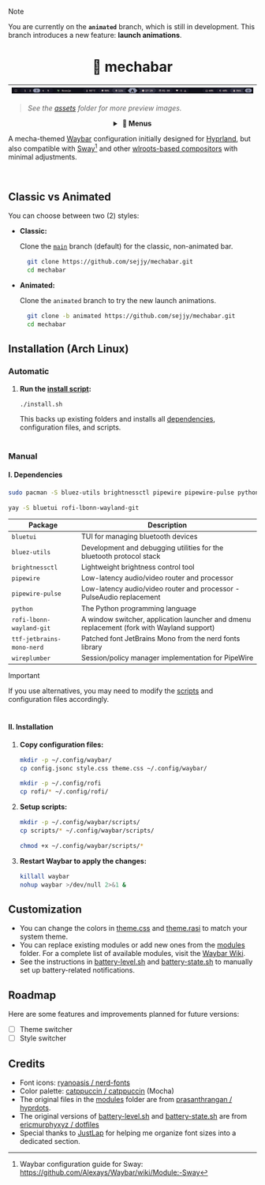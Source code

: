 > [!NOTE]
> You are currently on the **`animated`** branch, which is still in development. This branch introduces a new feature: **launch animations**.

<div align="center">

# 🤖 mechabar

| ![Preview 1](assets/2x-scale.png) |
| :-------------------------------: |

> _<div align="left">See the [assets](/assets/) folder for more preview images.</div>_

  <details>
    <summary><strong>&nbsp;🚀 Menus</strong></summary>
    <br />

|                Wi-Fi                |
| :---------------------------------: |
| ![Wi-Fi Menu](assets/wifi-menu.png) |

|                  Bluetooth                   |
| :------------------------------------------: |
| ![Bluetooth Menu](assets/bluetooth-menu.png) |

|                Power                 |
| :----------------------------------: |
| ![Power Menu](assets/power-menu.png) |

  </details>
</div>

A mecha-themed [Waybar](https://github.com/Alexays/Waybar) configuration initially designed for [Hyprland](https://github.com/hyprwm/Hyprland), but also compatible with [Sway](https://github.com/swaywm/sway)[^1] and other [wlroots-based compositors](https://github.com/solarkraft/awesome-wlroots#compositors) with minimal adjustments.

[^1]:
    Waybar configuration guide for Sway:  
    https://github.com/Alexays/Waybar/wiki/Module:-Sway

<br />

## Classic vs Animated

You can choose between two (2) styles:

- **Classic:**

  Clone the [`main`](https://github.com/sejjy/mechabar) branch (default) for the classic, non-animated bar.

  ```bash
    git clone https://github.com/sejjy/mechabar.git
    cd mechabar
  ```

- **Animated:**

  Clone the `animated` branch to try the new launch animations.

  ```bash
    git clone -b animated https://github.com/sejjy/mechabar.git
    cd mechabar
  ```

## Installation (Arch Linux)

### Automatic

1. **Run the [install script](/install.sh):**

   ```bash
   ./install.sh
   ```

   This backs up existing folders and installs all [dependencies](#i-dependencies), configuration files, and scripts.

#

### Manual

#### I. Dependencies

```bash
sudo pacman -S bluez-utils brightnessctl pipewire pipewire-pulse python ttf-jetbrains-mono-nerd wireplumber
```

```bash
yay -S bluetui rofi-lbonn-wayland-git
```

| Package                   | Description                                                                                         |
| ------------------------- | --------------------------------------------------------------------------------------------------- |
| `bluetui`                 | TUI for managing bluetooth devices <tr></tr>                                                        |
| `bluez-utils`             | Development and debugging utilities for the bluetooth protocol stack <tr></tr>                      |
| `brightnessctl`           | Lightweight brightness control tool <tr></tr>                                                       |
| `pipewire`                | Low-latency audio/video router and processor <tr></tr>                                              |
| `pipewire-pulse`          | Low-latency audio/video router and processor - PulseAudio replacement <tr></tr>                     |
| `python`                  | The Python programming language <tr></tr>                                                           |
| `rofi-lbonn-wayland-git`  | A window switcher, application launcher and dmenu replacement (fork with Wayland support) <tr></tr> |
| `ttf-jetbrains-mono-nerd` | Patched font JetBrains Mono from the nerd fonts library <tr></tr>                                   |
| `wireplumber`             | Session/policy manager implementation for PipeWire                                                  |

> [!IMPORTANT]
> If you use alternatives, you may need to modify the [scripts](/scripts/) and configuration files accordingly.

#

#### II. Installation

1. **Copy configuration files:**

   ```bash
   mkdir -p ~/.config/waybar/
   cp config.jsonc style.css theme.css ~/.config/waybar/
   ```

   ```bash
   mkdir -p ~/.config/rofi
   cp rofi/* ~/.config/rofi/
   ```

2. **Setup scripts:**

   ```bash
   mkdir -p ~/.config/waybar/scripts/
   cp scripts/* ~/.config/waybar/scripts/
   ```

   ```bash
   chmod +x ~/.config/waybar/scripts/*
   ```

3. **Restart Waybar to apply the changes:**

   ```bash
   killall waybar
   nohup waybar >/dev/null 2>&1 &
   ```

## Customization

- You can change the colors in [theme.css](/theme.css) and [theme.rasi](/rofi/theme.rasi) to match your system theme.
- You can replace existing modules or add new ones from the [modules](/modules/) folder. For a complete list of available modules, visit the [Waybar Wiki](https://github.com/Alexays/Waybar/wiki).
- See the instructions in [battery-level.sh](/scripts/battery-level.sh) and [battery-state.sh](/scripts/battery-state.sh) to manually set up battery-related notifications.

## Roadmap

Here are some features and improvements planned for future versions:

- [ ] Theme switcher
- [ ] Style switcher

## Credits

- Font icons: [ryanoasis / nerd-fonts](https://github.com/ryanoasis/nerd-fonts)
- Color palette: [catppuccin / catppuccin](https://github.com/catppuccin/catppuccin) (Mocha)
- The original files in the [modules](/modules/) folder are from [prasanthrangan / hyprdots](https://github.com/prasanthrangan/hyprdots).
- The original versions of [battery-level.sh](/scripts/battery-level.sh) and [battery-state.sh](/scripts/battery-state.sh) are from [ericmurphyxyz / dotfiles](https://github.com/ericmurphyxyz/dotfiles)
- Special thanks to [JustLap](https://github.com/JustLap) for helping me organize font sizes into a dedicated section.
